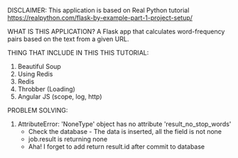 DISCLAIMER: This application is based on Real Python tutorial
https://realpython.com/flask-by-example-part-1-project-setup/

WHAT IS THIS APPLICATION?
A Flask app that calculates word-frequency pairs based on the text from a given URL.

THING THAT INCLUDE IN THIS THIS TUTORIAL:
1. Beautiful Soup
2. Using Redis
3. Redis
4. Throbber (Loading)
5. Angular JS (scope, log, http)

PROBLEM SOLVING:
1. AttributeError: 'NoneType' object has no attribute 'result_no_stop_words'
   - Check the database - The data is inserted, all the field is not none
   - job.result is returning none
   - Aha! I forget to add return result.id after commit to database
